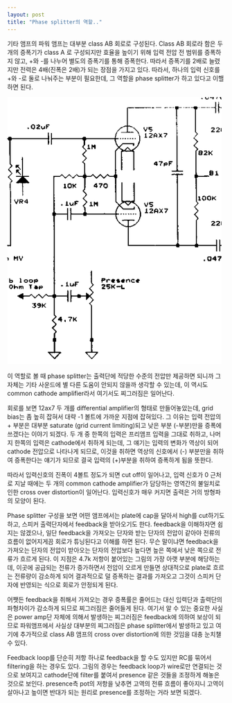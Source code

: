 ```yaml
---
layout: post
title: "Phase splitter의 역할.."
---
```



기타 앰프의 파워 앰프는 대부분 class AB 회로로 구성된다. Class AB 회로라 함은 두 개의 증폭기가 class A 로 구성되지만 효율을 높이기 위해 입력 전압 전 범위를 증폭하지 않고, +와 -를 나누어 별도의 증폭기를 통해 증폭한다. 따라서 증폭기를 2배로 늘렸지만 전력은 4배(진폭은 2배)가 되는 장점을 가지고 있다. 따라서, 하나의 입력 신호를 +와 -로 둘로 나눠주는 부분이 필요한데, 그 역할을 phase splitter가 하고 있다고 이핼 하면 된다.






![image](/assets/images/7a26f74cbd82facf4777f7296e5444ae.png)










이 역할로 볼 때 phase splitter는 출력단에 적당한 수준의 전압만 제공하면 되니까 그 자체는 기타 사운드에 별 다른 도움이 안되지 않을까 생각할 수 있는데, 이 역시도 common cathode amplifier라서 여기서도 찌그러짐은 일어난다. 




회로를 보면 12ax7 두 개를 differential amplifier의 형태로 만들어놓았는데, grid bias는 좀 높히 잡혀서 대략 -1 볼트에 가까운 지점에 잡혀있다. 그 이유는 입력 전압의 + 부분은 대부분 saturate (grid current limiting)되고 낮은 부분 (-부분)만을 증폭에 쓰겠다는 이야기 되겠다. 두 개 중 한쪽의 입력은 프리앰프 입력을 그대로 취하고, 나머지 한쪽의 입력은 cathode에서 취하게 되는데, 그 얘기는 입력의 변화가 역상이 되어 cathode 전압으로 나타나게 되므로, 이것을 취하면 역상의 신호에서 (-) 부분만을 취하여 증폭한다는 얘기가 되므로 결국 입력의 (+)부분을 취하여 증폭하게 됨을 뜻한다.




따라서 입력신호의 진폭이 4볼트 정도가 되면 cut off이 일어나고, 입력 신호가 0 근처로 지날 때에는 두 개의 common cathode amplifier가 담당하는 영역간의 불일치로 인한 cross over distortion이 일어난다. 입력신호가 매우 커지면 출력은 거의 방형파의 모양이 된다.




Phase splitter 구성을 보면 어떤 앰프에서는 plate에 cap을 달아서 high를 cut하기도 하고, 스피커 출력단자에서 feedback을 받아오기도 한다. feedback을 이해하자면 쉽지는 않겠으나, 일단 feedback을 가져오는 단자와 받는 단자의 전압이 같아야 전류의 흐름이 없어지게끔 회로가 튜닝된다고 이해를 하면 된다. 무슨 말이냐면 feedback을 가져오는 단자의 전압이 받아오는 단자의 전압보다 높다면 높은 쪽에서 낮은 쪽으로 전류가 흐르게 된다. 이 지점은 4.7k 저항이 붙어있는 그림의 가장 아랫 부분에 해당하는데, 이곳에 공급되는 전류가 증가하면서 전압이 오르게 만들면 상대적으로 plate로 흐르는 전류량이 감소하게 되어 결과적으로 덜 증폭하는 결과를 가져오고 그것이 스피커 단자에 반영되는 식으로 회로가 안정되게 된다. 




어쨋든 feedback을 취해서 가져오는 경우 증폭률은 줄어드는 대신 입력단과 출력단의 파형차이가 감소하게 되므로 찌그러짐은 줄어들게 된다. 여기서 알 수 있는 중요한 사실은 power amp단 자체에 의해서 발생하는 찌그러짐은 feedback에 의하여 보상이 되므로 파워앰프에서 사실상 대부분의 찌그러짐은 phase splitter에서 발생하고 있고 여기에 추가적으로 class AB 앰프의 cross over distortion에 의한 것임을 대충 눈치챌 수 있다.




Feedback loop를 단순히 저항 하나로 feedback을 할 수도 있지만 RC를 묶어서 filtering을 하는 경우도 있다. 그림의 경우는 feedback loop가 wire로만 연결되는 것으로 보여지고 cathode단에 filter를 붙여서 presence 같은 것들을 조정하게 해놓은 것으로 보인다. presence측 pot의 저항을 낮추면 고역의 전류 흐름이 좋아지니 고역이 살아나고 높이면 반대가 되는 원리로 presence를 조정하는 거라 보면 되겠다. 


